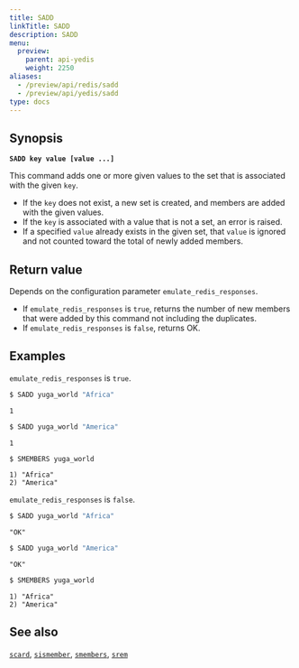 ```yaml
---
title: SADD
linkTitle: SADD
description: SADD
menu:
  preview:
    parent: api-yedis
    weight: 2250
aliases:
  - /preview/api/redis/sadd
  - /preview/api/yedis/sadd
type: docs
---
```

## Synopsis

**`SADD key value [value ...]`**

This command adds one or more given values to the set that is associated with the given `key`.

- If the `key` does not exist, a new set is created, and members are added with the given values.
- If the `key` is associated with a value that is not a set, an error is raised.
- If a specified `value` already exists in the given set, that `value` is ignored and not counted toward the total of newly added members.

## Return value

Depends on the configuration parameter `emulate_redis_responses`.

- If `emulate_redis_responses` is `true`, returns the number of new members that were added by this command not including the duplicates.
- If `emulate_redis_responses` is `false`, returns OK.

## Examples

`emulate_redis_responses` is `true`.

```sh
$ SADD yuga_world "Africa"
```

```
1
```

```sh
$ SADD yuga_world "America"
```

```
1
```

```sh
$ SMEMBERS yuga_world
```

```
1) "Africa"
2) "America"
```

`emulate_redis_responses` is `false`.

```sh
$ SADD yuga_world "Africa"
```

```
"OK"
```

```sh
$ SADD yuga_world "America"
```

```
"OK"
```

```sh
$ SMEMBERS yuga_world
```

```
1) "Africa"
2) "America"
```

## See also

[`scard`](../scard/), [`sismember`](../sismember/), [`smembers`](../smembers/), [`srem`](../srem/)
